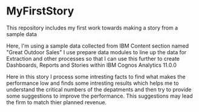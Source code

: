 # MyFirstStory
This repository includes my first work towards making a story from a sample data

Here, I'm using a sample data collected from IBM Content section named "Great Outdoor Sales"
I use prepare data modules to line up the data for Extraction and other processes so that I can use this further to create Dashboards, Reports and Stories within IBM Cognos Analytics 11.0.0

Here in this story I process some intresting facts to find what makes the performance low and finds some intresting results which helps me to understand the critical numbers of the depatments and then try to provide some suggestions to improve the performance. This suggestions may lead the firm to match thier planned revenue.
